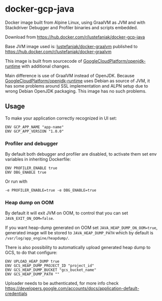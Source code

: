 # docker-gcp-java

Docker image built from Alpine Linux, using GraalVM as JVM and with Stackdriver Debugger and Profiler binaries and scripts embedded.

Download from https://hub.docker.com/r/lustefaniak/docker-gcp-java

Base JVM image used is: [lustefaniak/docker-graalvm](https://github.com/lustefaniak/docker-graalvm) published to https://hub.docker.com/r/lustefaniak/docker-graalvm

This image is built from sourcecode of [GoogleCloudPlatform/openjdk-runtime](https://github.com/GoogleCloudPlatform/openjdk-runtime/) with additional changes. 

Main difference is use of GraalVM instead of OpenJDK. 
Because [GoogleCloudPlatform/openjdk-runtime](https://github.com/GoogleCloudPlatform/openjdk-runtime/) uses Debian as source of JVM, it has some problems around SSL implementation and ALPN setup due to wrong Debian OpenJDK packaging.
This image has no such problems. 

## Usage

To make your application correctly recognized in UI set:

```
ENV GCP_APP_NAME "app-name"
ENV GCP_APP_VERSION "1.0.0"
```

### Profiler and debugger

By default both debugger and profiler are disabled, to activate them set env variables in inheriting Dockerfile:

```
ENV PROFILER_ENABLE true
ENV DBG_ENABLE true
```

Or run with 

```
-e PROFILER_ENABLE=true -e DBG_ENABLE=true
```


### Heap dump on OOM

By default it will exit JVM on OOM, to control that you can set `JAVA_EXIT_ON_OOM=false`.

If you want heap-dump generated on OOM set `JAVA_HEAP_DUMP_ON_OOM=true`, generated image will be stored to `JAVA_HEAP_DUMP_PATH` which by default is `/var/log/app_engine/heapdump/`.

There is also possibility to automatically upload generated heap dump to GCS, to do that configure:

```
ENV UPLOAD_HEAP_DUMP true
ENV GCS_HEAP_DUMP_PROJECT_ID "project_id"
ENV GCS_HEAP_DUMP_BUCKET "gcs_bucket_name"
ENV GCS_HEAP_DUMP_PATH ""
```

Uploader needs to be authenticated, for more info check https://developers.google.com/accounts/docs/application-default-credentials